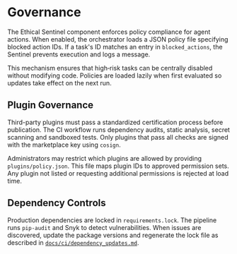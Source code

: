 # Governance

The Ethical Sentinel component enforces policy compliance for agent actions. When enabled, the orchestrator
loads a JSON policy file specifying blocked action IDs. If a task's ID matches an entry in `blocked_actions`,
the Sentinel prevents execution and logs a message.

This mechanism ensures that high‑risk tasks can be centrally disabled without modifying code. Policies are
loaded lazily when first evaluated so updates take effect on the next run.

## Plugin Governance

Third-party plugins must pass a standardized certification process before publication. The CI workflow runs dependency audits, static analysis, secret scanning and sandboxed tests. Only plugins that pass all checks are signed with the marketplace key using `cosign`.

Administrators may restrict which plugins are allowed by providing `plugins/policy.json`. This file maps plugin IDs to approved permission sets. Any plugin not listed or requesting additional permissions is rejected at load time.

## Dependency Controls

Production dependencies are locked in `requirements.lock`. The pipeline runs `pip-audit` and Snyk to detect vulnerabilities. When issues are discovered, update the package versions and regenerate the lock file as described in [`docs/ci/dependency_updates.md`](ci/dependency_updates.md).
